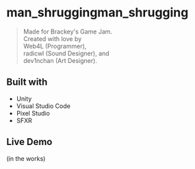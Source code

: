 # man_shruggingman_shrugging

> Made for Brackey's Game Jam. <br>
> Created with love by <br>
> Web4L (Programmer), <br>
> radicwl (Sound Designer), and <br>
> dev1nchan (Art Designer).

## Built with

-   Unity
-   Visual Studio Code
-   Pixel Studio
-   SFXR

## Live Demo

(in the works)
